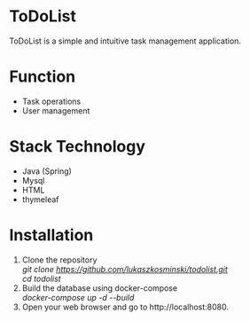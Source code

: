 # ToDoList

ToDoList is a simple and intuitive task management application.

# Function

- Task operations
- User management

# Stack Technology

- Java (Spring)
- Mysql
- HTML
- thymeleaf

# Installation

1. Clone the repository  <br>
   _git clone https://github.com/lukaszkosminski/todolist.git_ <br>
   _cd todolist_
2. Build the database using docker-compose <br>
   _docker-compose up -d --build_ <br>
3. Open your web browser and go to http://localhost:8080.